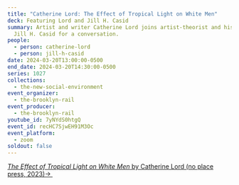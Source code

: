 ```yaml
---
title: "Catherine Lord: The Effect of Tropical Light on White Men"
deck: Featuring Lord and Jill H. Casid
summary: Artist and writer Catherine Lord joins artist-theorist and historian
  Jill H. Casid for a conversation.
people:
  - person: catherine-lord
  - person: jill-h-casid
date: 2024-03-20T13:00:00-0500
end_date: 2024-03-20T14:30:00-0500
series: 1027
collections:
  - the-new-social-environment
event_organizer:
  - the-brooklyn-rail
event_producer:
  - the-brooklyn-rail
youtube_id: 7yNYdS0htgQ
event_id: recHC7SjwEH91M3Oc
event_platform:
  - zoom
soldout: false
---
```

[*The Effect of Tropical Light on White Men* by Catherine Lord (no place press, 2023)→ ](https://mitpress.mit.edu/9781949484106/the-effect-of-tropical-light-on-white-men/)